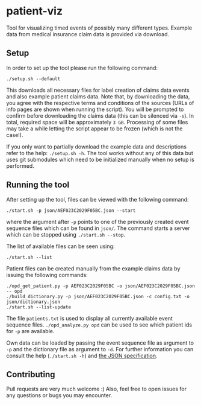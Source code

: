 # patient-viz

Tool for visualizing timed events of possibly many different types.
Example data from medical insurance claim data is provided via download.

## Setup

In order to set up the tool please run the following command:

```
./setup.sh --default
```

This downloads all necessary files for label creation of claims data events
and also example patient claims data. Note that, by downloading the data,
you agree with the respective terms and conditions of the sources
(URLs of info pages are shown when running the script). You will
be prompted to confirm before downloading the claims data (this can be silenced
via `-s`). In total, required space will be approximately `3 GB`.
Processing of some files may take a while letting the script appear
to be frozen (which is not the case!).

If you only want to partially download the example data and descriptions
refer to the help: `./setup.sh -h`. The tool works without any of this data
but uses git submodules which need to be initialized manually
when no setup is performed.

## Running the tool

After setting up the tool, files can be viewed with the following command:

```
./start.sh -p json/AEF023C2029F05BC.json --start
```

where the argument after `-p` points to one of the previously created
event sequence files which can be found in `json/`. The command starts
a server which can be stopped using `./start.sh --stop`.

The list of available files can be seen using:

```
./start.sh --list
```

Patient files can be created manually from the example claims data by
issuing the following commands:

```
./opd_get_patient.py -p AEF023C2029F05BC -o json/AEF023C2029F05BC.json -- opd
./build_dictionary.py -p json/AEF023C2029F05BC.json -c config.txt -o json/dictionary.json
./start.sh --list-update
```
The file `patients.txt` is used to display all currently available event sequence files.
`./opd_analyze.py opd` can be used to see which patient ids for `-p` are available.

Own data can be loaded by passing the event sequence file as argument to `-p`
and the dictionary file as argument to `-d`. For further information you
can consult the help (`./start.sh -h`) and [the JSON specification](spec.md).

## Contributing

Pull requests are very much welcome :)
Also, feel free to open issues for any questions or bugs you may encounter.
